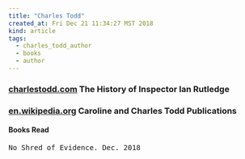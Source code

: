 ```yaml
---
title: "Charles Todd"
created_at: Fri Dec 21 11:34:27 MST 2018
kind: article
tags:
  - charles_todd_author
  - books
  - author
---
```


<h3>
  <a href="https://charlestodd.com/the-history-of-inspector-ian-rutledge/" target="_blank">charlestodd.com</a>
  The History of Inspector Ian Rutledge
</h3>

<h3>
  <a href="https://en.wikipedia.org/wiki/Caroline_and_Charles_Todd#Publications" target="_blank">en.wikipedia.org</a>
  Caroline and Charles Todd Publications
</h3>

<h4>Books Read</h4>

<pre>
No Shred of Evidence. Dec. 2018
</pre>

<!--
html boilerplate fragments
<a href="" target="_blank"></a>
<a name=""></a>
<img src="" width="400px">
<ul>
  <li></li>
  <li><a href="" target="_blank"></a></li>
</ul>
<pre>
</pre>
<p style="margin-bottom: 2em;"></p>
<hr style="border: 0; height: 3px; background: #333; background-image: linear-gradient(to right, #ccc, #333, #ccc);">
<pre><code>
</code></pre>
<math xmlns='http://www.w3.org/1998/Math/MathML' display='block'>
</math>
:-->

